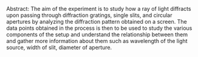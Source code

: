 Abstract: 
The aim of the experiment is to study how a ray of light diffracts upon passing through diffraction gratings, single slits, and circular apertures by analyzing the diffraction pattern obtained on a screen. The data points obtained in the process is then to be used to study the various components of the setup and understand the relationship between them and gather more information about them such as wavelength of the light source, width of slit, diameter of aperture.
